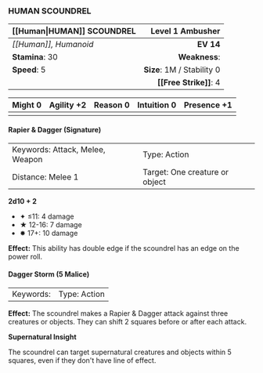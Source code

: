 ### HUMAN SCOUNDREL

| [[Human\|HUMAN]] SCOUNDREL |       **Level 1 Ambusher** |
| :------------------------- | -------------------------: |
| *[[Human]], Humanoid*      |                  **EV 14** |
| **Stamina**: 30            |              **Weakness**: |
| **Speed**: 5               | **Size**: 1M / Stability 0 |
|                            |     **[[Free Strike]]**: 4 |

| **Might** 0 | **Agility** +2 | **Reason** 0 | **Intuition** 0 | **Presence** +1 |
| ----------- | -------------- | ------------ | --------------- | --------------- |
|             |                |              |                 |                 |

#### Rapier & Dagger (Signature)

|                                 |                                |
| :------------------------------ | :----------------------------- |
| Keywords: Attack, Melee, Weapon | Type: Action                   |
| Distance: Melee 1               | Target: One creature or object |

**2d10 + 2**

- ✦ ≤11: 4 damage
- ★ 12-16: 7 damage
- ✸ 17+: 10 damage

**Effect:** This ability has double edge if the scoundrel has an edge on the power roll.

#### Dagger Storm (5 Malice)

|           |              |
| :-------- | :----------- |
| Keywords: | Type: Action |

**Effect:** The scoundrel makes a Rapier & Dagger attack against three creatures or objects. They can shift 2 squares before or after each attack.

**Supernatural Insight**

The scoundrel can target supernatural creatures and objects within 5 squares, even if they don't have line of effect.
